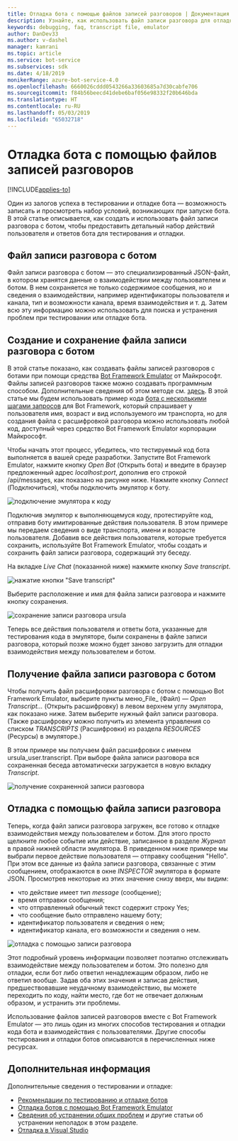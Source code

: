 ```yaml
---
title: Отладка бота с помощью файлов записей разговоров | Документация Майкрософт
description: Узнайте, как использовать файл записи разговора для отладки бота.
keywords: debugging, faq, transcript file, emulator
author: DanDev33
ms.author: v-dashel
manager: kamrani
ms.topic: article
ms.service: bot-service
ms.subservices: sdk
ms.date: 4/18/2019
monikerRange: azure-bot-service-4.0
ms.openlocfilehash: 6660026cddd0543266a33603685a7d30cabfe706
ms.sourcegitcommit: f84b56beecd41debe6baf056e98332f20b646bda
ms.translationtype: HT
ms.contentlocale: ru-RU
ms.lasthandoff: 05/03/2019
ms.locfileid: "65032718"
---
```

# <a name="debug-your-bot-using-transcript-files"></a>Отладка бота с помощью файлов записей разговоров

[!INCLUDE[applies-to](../includes/applies-to.md)]

Один из залогов успеха в тестировании и отладке бота — возможность записать и просмотреть набор условий, возникающих при запуске бота. В этой статье описывается, как создать и использовать файл записи разговора с ботом, чтобы предоставить детальный набор действий пользователя и ответов бота для тестирования и отладки.

## <a name="the-bot-transcript-file"></a>Файл записи разговора с ботом
Файл записи разговора с ботом — это специализированный JSON-файл, в котором хранятся данные о взаимодействии между пользователем и ботом. В нем сохраняется не только содержимое сообщения, но и сведения о взаимодействии, например идентификаторы пользователя и канала, тип и возможности канала, время взаимодействия и т. д. Затем всю эту информацию можно использовать для поиска и устранения проблем при тестировании или отладке бота. 

## <a name="creatingstoring-a-bot-transcript-file"></a>Создание и сохранение файла записи разговора с ботом
В этой статье показано, как создавать файлы записей разговоров с ботами при помощи средства [Bot Framework Emulator](https://github.com/Microsoft/BotFramework-Emulator) от Майкрософт. Файлы записей разговоров также можно создавать программным способом. Дополнительные сведения об этом методе см. [здесь](./bot-builder-howto-v4-storage.md#blob-transcript-storage). В этой статье мы будем использовать пример кода [бота с несколькими шагами запросов](https://aka.ms/cs-multi-prompts-sample) для Bot Framework, который спрашивает у пользователя имя, возраст и вид используемого им транспорта, но для создания файла с расшифровкой разговора можно использовать любой код, доступный через средство Bot Framework Emulator корпорации Майкрософт.

Чтобы начать этот процесс, убедитесь, что тестируемый код бота выполняется в вашей среде разработки. Запустите Bot Framework Emulator, нажмите кнопку _Open Bot_ (Открыть бота) и введите в браузер предложенный адрес _localhost:port_, дополнив его строкой /api/messages, как показано на рисунке ниже. Нажмите кнопку _Connect_ (Подключиться), чтобы подключить эмулятор к боту.

![подключение эмулятора к коду](./media/emulator_open_bot_configuration.png)

Подключив эмулятор к выполняющемуся коду, протестируйте код, отправив боту имитированные действия пользователя. В этом примере мы передаем сведения о виде транспорта, имени и возрасте пользователя. Добавив все действия пользователя, которые требуется сохранить, используйте Bot Framework Emulator, чтобы создать и сохранить файл записи разговора, содержащий эту беседу. 

На вкладке _Live Chat_ (показанной ниже) нажмите кнопку _Save transcript_. 

![нажатие кнопки "Save transcript"](./media/emulator_transcript_save.png)

Выберите расположение и имя для файла записи разговора и нажмите кнопку сохранения.

![сохранение записи разговора ursula](./media/emulator_transcript_saveas_ursula.png)

Теперь все действия пользователя и ответы бота, указанные для тестирования кода в эмуляторе, были сохранены в файле записи разговора, который позже можно будет заново загрузить для отладки взаимодействия между пользователем и ботом.

## <a name="retrieving-a-bot-transcript-file"></a>Получение файла записи разговора с ботом
Чтобы получить файл расшифровки разговора с ботом с помощью Bot Framework Emulator, выберите пункты меню_File_ (Файл) — _Open Transcript..._ (Открыть расшифровку) в левом верхнем углу эмулятора, как показано ниже. Затем выберите нужный файл записи разговора. (Также расшифровку можно получить из элемента управления со списком _TRANSCRIPTS_ (Расшифровки) из раздела _RESOURCES_ (Ресурсы) в эмуляторе.) 

В этом примере мы получаем файл расшифровки с именем ursula_user.transcript. При выборе файла записи разговора вся сохраненная беседа автоматически загружается в новую вкладку _Transcript_.

![получение сохраненной записи разговора](./media/emulator_transcript_retrieve.png)

## <a name="debug-using-transcript-file"></a>Отладка с помощью файла записи разговора
Теперь, когда файл записи разговора загружен, все готово к отладке взаимодействия между пользователем и ботом. Для этого просто щелкните любое событие или действие, записанное в разделе _Журнал_ в правой нижней области эмулятора. В приведенном ниже примере мы выбрали первое действие пользователя — отправку сообщения "Hello". При этом все данные из файла записи разговора, связанные с этим сообщением, отображаются в окне _INSPECTOR_ эмулятора в формате JSON. Просмотрев некоторые из этих значение снизу вверх, мы видим:
* что действие имеет тип _message_ (сообщение);
* время отправки сообщения;
* что отправленный обычный текст содержит строку Yes;
* что сообщение было отправлено нашему боту;
* идентификатор пользователя и сведения о нем;
* идентификатор канала, его возможности и сведения о нем.

![отладка с помощью записи разговора](./media/emulator_transcript_debug.png)

Этот подробный уровень информации позволяет поэтапно отслеживать взаимодействие между пользователем и ботом. Это полезно для отладки, если бот либо ответил ненадлежащим образом, либо не ответил вообще. Задав оба этих значения и записав действия, предшествовавшие неудачному взаимодействию, вы можете переходить по коду, найти место, где бот не отвечает должным образом, и устранить эти проблемы.

Использование файлов записей разговоров вместе с Bot Framework Emulator — это лишь один из многих способов тестирования и отладки кода бота и взаимодействия с пользователями. Другие способы тестирования и отладки ботов описываются в перечисленных ниже ресурсах.

## <a name="additional-information"></a>Дополнительная информация

Дополнительные сведения о тестировании и отладке:

* [Рекомендации по тестированию и отладке ботов](./bot-builder-testing-debugging.md)
* [Отладка ботов с помощью Bot Framework Emulator](../bot-service-debug-emulator.md)
* [Сведения об устранении общих проблем](../bot-service-troubleshoot-bot-configuration.md) и другие статьи об устранении неполадок в этом разделе.
* [Отладка в Visual Studio](https://docs.microsoft.com/en-us/visualstudio/debugger/index)
